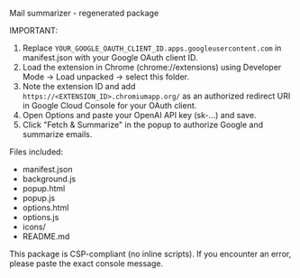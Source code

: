 Mail summarizer - regenerated package

IMPORTANT:
1. Replace `YOUR_GOOGLE_OAUTH_CLIENT_ID.apps.googleusercontent.com` in manifest.json with your Google OAuth client ID.
2. Load the extension in Chrome (chrome://extensions) using Developer Mode -> Load unpacked -> select this folder.
3. Note the extension ID and add `https://<EXTENSION_ID>.chromiumapp.org/` as an authorized redirect URI in Google Cloud Console for your OAuth client.
4. Open Options and paste your OpenAI API key (sk-...) and save.
5. Click "Fetch & Summarize" in the popup to authorize Google and summarize emails.

Files included:
- manifest.json
- background.js
- popup.html
- popup.js
- options.html
- options.js
- icons/
- README.md

This package is CSP-compliant (no inline scripts). If you encounter an error, please paste the exact console message.
